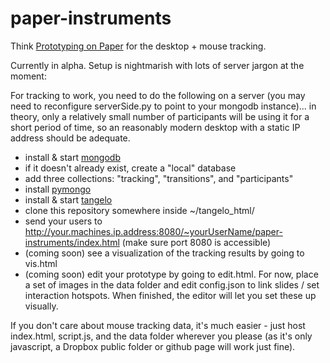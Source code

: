 paper-instruments
=================

Think [Prototyping on Paper](https://popapp.in/) for the desktop + mouse tracking.

Currently in alpha. Setup is nightmarish with lots of server jargon at the moment:

For tracking to work, you need to do the following on a server (you may need to reconfigure serverSide.py to point to your mongodb instance)... in theory, only a relatively small number of participants will be using it for a short period of time, so an reasonably modern desktop with a static IP address should be adequate.
- install & start [mongodb](http://www.mongodb.org/)
- if it doesn't already exist, create a "local" database
- add three collections: "tracking", "transitions", and "participants"
- install [pymongo](http://api.mongodb.org/python/current/)
- install & start [tangelo](http://tangelo.kitware.com/)
- clone this repository somewhere inside ~/tangelo_html/
- send your users to http://your.machines.ip.address:8080/~yourUserName/paper-instruments/index.html (make sure port 8080 is accessible)
- (coming soon) see a visualization of the tracking results by going to vis.html
- (coming soon) edit your prototype by going to edit.html. For now, place a set of images in the data folder and edit config.json to link slides / set interaction hotspots. When finished, the editor will let you set these up visually.

If you don't care about mouse tracking data, it's much easier - just host index.html, script.js, and the data folder wherever you please (as it's only javascript, a Dropbox public folder or github page will work just fine).